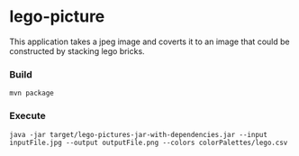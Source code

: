 # lego-picture #

This application takes a jpeg image and coverts it to an image that could be constructed by stacking lego bricks.

### Build ###
    mvn package

### Execute ###
    java -jar target/lego-pictures-jar-with-dependencies.jar --input inputFile.jpg --output outputFile.png --colors colorPalettes/lego.csv
